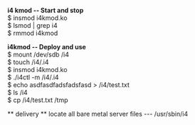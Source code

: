 **i4 kmod -- Start and stop**  
$ insmod i4kmod.ko  
$ lsmod | grep i4  
$ rmmod i4kmod  

**i4kmod -- Deploy and use**  
$ mount /dev/sdb /i4  
$ touch /i4/.i4  
$ insmod i4kmod.ko  
$ ./i4ctl -m /i4/.i4  
$ echo asdfasdfadsfadsfasd > /i4/test.txt  
$ ls /i4  
$ cp /i4/test.txt /tmp  

** delivery **
locate all bare metal server files  ---
/usr/sbin/i4
